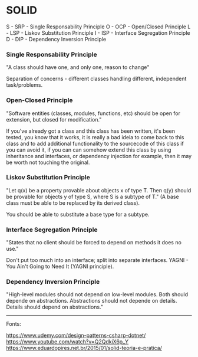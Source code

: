 ﻿# SOLID

S - SRP - Single Responsability Principle
O - OCP - Open/Closed Principle
L - LSP - Liskov Substitution Principle
I - ISP - Interface Segregation Principle
D - DIP - Dependency Inversion Principle


### Single Responsability Principle
"A class should have one, and only one, reason to change"

Separation of concerns - different classes handling different, independent task/problems.


### Open-Closed Principle
"Software entities (classes, modules, functions, etc) should be open for extension, but closed for modification."

If you've already got a class and this class has been written, it's been tested, you know that it works, it is
really a bad ideia to come back to this class and to add additional functionality to the sourcecode of this class
if you can avoid it, if you can can somehow extend this class by using inheritance and interfaces, or dependency 
injection for example, then it may be worth not touching the original.


### Liskov Substitution Principle
"Let q(x) be a property provable about objects x of type T. Then q(y) should be provable for objects y of type S,
where S is a subtype of T." (A base class must be able to be replaced by its derived class).

You should be able to substitute a base type for a subtype.


### Interface Segregation Principle
"States that no client should be forced to depend on methods it does no use."

Don't put too much into an interface; split into separate interfaces.
YAGNI - You Ain't Going to Need It (YAGNI principle).


### Dependency Inversion Principle
"High-level modules should not depend on low-level modules. Both should depende on abstractions.
Abstractions should not depende on details. Details should depend on abstractions."



-------------------------------------------------------------------------------------------------------------
Fonts:

https://www.udemy.com/design-patterns-csharp-dotnet/
https://www.youtube.com/watch?v=Q2QdkiX6p_Y
https://www.eduardopires.net.br/2015/01/solid-teoria-e-pratica/
